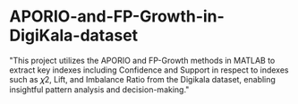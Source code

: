 # APORIO-and-FP-Growth-in-DigiKala-dataset

"This project utilizes the APORIO and FP-Growth methods in MATLAB to extract key indexes including Confidence and Support in respect to indexes such as 𝜒2, Lift, and Imbalance Ratio from the Digikala dataset, enabling insightful pattern analysis and decision-making."
